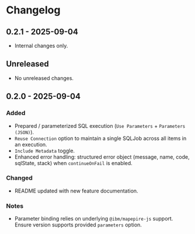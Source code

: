 # Changelog


## 0.2.1 - 2025-09-04
- Internal changes only.

## Unreleased
- No unreleased changes.

## 0.2.0 - 2025-09-04
### Added
- Prepared / parameterized SQL execution (`Use Parameters` + `Parameters (JSON)`).
- `Reuse Connection` option to maintain a single SQLJob across all items in an execution.
- `Include Metadata` toggle.
- Enhanced error handling: structured error object (message, name, code, sqlState, stack) when `continueOnFail` is enabled.

### Changed
- README updated with new feature documentation.

### Notes
- Parameter binding relies on underlying `@ibm/mapepire-js` support. Ensure version supports provided `parameters` option.
